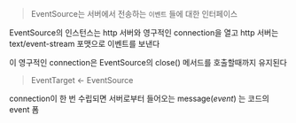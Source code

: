

> EventSource는 서버에서 전송하는 `이벤트` 들에 대한 인터페이스

EventSource의 인스턴스는 http 서버와 영구적인 connection을  열고
http 서버는 text/event-stream 포맷으로 이벤트를 보낸다

이 영구적인 connection은 EventSource의 close() 메서드를 호출할때까지 유지된다

> EventTarget <- EventSource

connection이 한 번 수립되면 서버로부터 들어오는 message(*event*) 는 코드의 event 폼